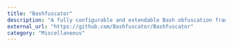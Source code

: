 ```yaml
---
title: "Bashfuscator"
description: "A fully configurable and extendable Bash obfuscation framework. This tool is intended to help both red team and blue team."
external_url: "https://github.com/Bashfuscator/Bashfuscator"
category: "Miscellaneous"
---
```

